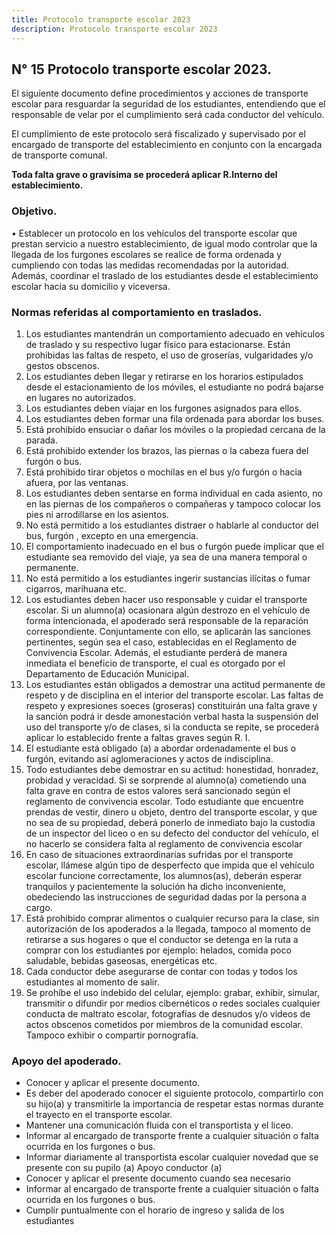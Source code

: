 ```yaml
---
title: Protocolo transporte escolar 2023 
description: Protocolo transporte escolar 2023 
---
```

## N° 15 Protocolo transporte escolar 2023.
El siguiente documento define procedimientos y acciones de transporte escolar para resguardar la seguridad de los estudiantes, entendiendo que el responsable de velar por el cumplimiento será cada conductor del vehículo.
 
El cumplimiento de este protocolo será fiscalizado y supervisado por el encargado de transporte del establecimiento en conjunto con la encargada de transporte comunal. 
 
**Toda falta grave o gravísima se procederá aplicar R.Interno del establecimiento.**
 
### Objetivo.
• Establecer un protocolo en los vehículos del transporte escolar que prestan servicio a nuestro establecimiento, de igual modo controlar que la llegada de los furgones escolares se realice de forma ordenada y cumpliendo con todas las medidas recomendadas por la autoridad. Además, coordinar el traslado de los estudiantes desde el establecimiento escolar hacia su domicilio y viceversa.
   
### Normas referidas al comportamiento en traslados.
1. Los estudiantes mantendrán un comportamiento adecuado en vehículos de traslado y su respectivo lugar físico para estacionarse. Están prohibidas las faltas de respeto, el uso de groserías, vulgaridades y/o gestos obscenos. 
2. Los estudiantes deben llegar y retirarse en los horarios estipulados desde el estacionamiento de los móviles, el estudiante no podrá bajarse en lugares no autorizados.  
3. Los estudiantes deben viajar en los furgones asignados para ellos.  
4. Los estudiantes deben formar una fila ordenada para abordar los buses.  
5. Está prohibido ensuciar o dañar los móviles o la propiedad cercana de la parada.  
6. Está prohibido extender los brazos, las piernas o la cabeza fuera del furgón o bus.  
7. Está prohibido tirar objetos o mochilas en el bus y/o furgón o hacia afuera, por las ventanas.   
8. Los estudiantes deben sentarse en forma individual en cada asiento, no en las piernas de los compañeros o compañeras y tampoco colocar los pies ni arrodillarse en los asientos.  
9. No está permitido a los estudiantes distraer o hablarle al conductor del bus, furgón , excepto en una emergencia.  
10. El comportamiento inadecuado en el bus o furgón puede implicar que el estudiante sea removido del viaje, ya sea de una manera temporal o permanente.
11. No está permitido a los estudiantes ingerir sustancias ilícitas o fumar cigarros, marihuana etc.  
12. Los estudiantes deben hacer uso responsable y cuidar el transporte escolar. Si un alumno(a) ocasionara algún destrozo en el vehículo de forma intencionada, el apoderado será responsable de la reparación correspondiente. Conjuntamente con ello, se aplicarán las sanciones pertinentes, según sea el caso, establecidas en el Reglamento de Convivencia Escolar. Además, el estudiante perderá de manera inmediata el beneficio de transporte, el cual es otorgado por el Departamento de Educación Municipal.  
13. Los estudiantes están obligados a demostrar una actitud permanente de respeto y de disciplina en el interior del transporte escolar. Las faltas de respeto y expresiones soeces (groseras) constituirán una falta grave y la sanción podrá ir desde amonestación verbal hasta la suspensión del uso del transporte y/o de clases, si la conducta se repite, se procederá aplicar lo establecido frente a faltas graves según R. I.  
14. El estudiante está obligado (a) a abordar ordenadamente el bus o furgón, evitando así aglomeraciones y actos de indisciplina.  
15. Todo estudiantes debe demostrar en su actitud: honestidad, honradez, probidad y veracidad. Si se sorprende al alumno(a) cometiendo una falta grave en contra de estos valores será sancionado según el reglamento de convivencia escolar. Todo estudiante que encuentre prendas de vestir, dinero u objeto, dentro del transporte escolar, y que no sea de su propiedad, deberá ponerlo de inmediato bajo la custodia de un inspector del liceo o en su defecto del conductor del vehículo, el no hacerlo se considera falta al reglamento de convivencia escolar  
16. En caso de situaciones extraordinarias sufridas por el transporte escolar, llámese algún tipo de desperfecto que impida que el vehículo escolar funcione correctamente, los alumnos(as), deberán esperar tranquilos y pacientemente la solución ha dicho inconveniente, obedeciendo las instrucciones de seguridad dadas por la persona a cargo.  
17. Está prohibido comprar alimentos o cualquier recurso para la clase, sin autorización de los apoderados a la llegada, tampoco al momento de retirarse a sus hogares o que el conductor se detenga en la ruta a comprar con los estudiantes por ejemplo: helados, comida poco saludable, bebidas gaseosas, energéticas etc.  
18. Cada conductor debe asegurarse de contar con todas y todos los estudiantes al momento de salir.  
19. Se prohíbe el uso indebido del celular, ejemplo: grabar, exhibir, simular, transmitir o difundir por medios cibernéticos o redes sociales cualquier conducta de maltrato escolar, fotografías de desnudos y/o videos de actos obscenos cometidos por miembros de la comunidad escolar. Tampoco exhibir o compartir pornografía.
### Apoyo del apoderado.
- Conocer y aplicar el presente documento. 
- Es deber del apoderado conocer el siguiente protocolo, compartirlo con su hijo(a) y transmitirle la importancia de respetar estas normas durante el trayecto en el transporte escolar.
- Mantener una comunicación fluida con el transportista y el liceo. 
- Informar al encargado de transporte frente a cualquier situación o falta ocurrida en los furgones o bus. 
- Informar diariamente al transportista escolar cualquier novedad que se presente con su pupilo (a) Apoyo conductor (a) 
- Conocer y aplicar el presente documento cuando sea necesario 
- Informar al encargado de transporte frente a cualquier situación o falta ocurrida en los furgones o bus. 
- Cumplir puntualmente con el horario de ingreso y salida de los estudiantes